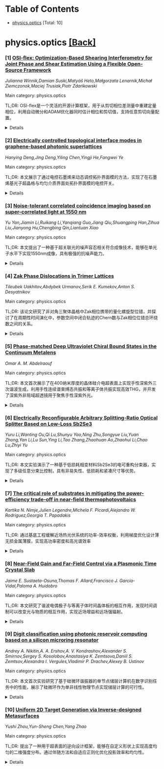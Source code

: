 <div id=toc></div>

# Table of Contents

- [physics.optics](#physics.optics) [Total: 10]


<div id='physics.optics'></div>

# physics.optics [[Back]](#toc)

### [1] [OSI-flex: Optimization-Based Shearing Interferometry for Joint Phase and Shear Estimation Using a Flexible Open-Source Framework](https://arxiv.org/abs/2509.15382)
*Julianna Winnik,Damian Suski,Matyáš Heto,Małgorzata Lenarnik,Michał Ziemczonok,Maciej Trusiak,Piotr Zdańkowski*

Main category: physics.optics

TL;DR: OSI-flex是一个灵活的开源计算框架，用于从剪切相位差测量中重建定量相位，利用自动微分和ADAM优化器同时估计相位和剪切值，支持任意剪切向量配置。


<details>
  <summary>Details</summary>
Motivation: 剪切干涉测量技术只能提供剪切相位差测量而非绝对相位，需要额外的重建步骤，且在大多数系统中精确确定剪切值很困难但至关重要。

Method: 利用现代机器学习工具（自动微分和ADAM优化器）进行联合优化，同时估计相位和剪切值，支持正则化（总变差最小化和符号约束）来处理非正交或单剪切测量。

Result: 验证显示在标定相位物体上具有定量准确性，对3D打印细胞模型和滤泡甲状腺细胞表现出鲁棒性，支持从亚像素到数十像素的各种剪切幅度。

Conclusion: OSI-flex提供了一个强大而灵活的计算框架，能够在各种实验条件下实现可靠的相位重建，特别适用于剪切值难以精确确定的实际应用场景。

Abstract: Shearing interferometry is a common-path quantitative phase imaging technique
in which an object beam interferes with a laterally shifted replica of itself,
providing high temporal stability, reduced sensitivity to environmental noise,
compact design, and compatibility with partially coherent illumination that
suppresses coherence-related artifacts. Its principal limitation, however, is
that it yields only sheared phase-difference measurements rather than the
absolute phase, thereby requiring additional reconstruction step. In this work,
we introduce OSI-flex, a flexible, open-source computational framework for
quantitative phase reconstruction from sheared phase-difference measurements.
The method leverages modern machine learning tools, namely automatic
differentiation and the advanced ADAM (Adaptive Moment Estimation) optimizer.
The method simultaneously estimates the phase and shear values, enabling it to
adapt to experimental conditions where the shear cannot be precisely
determined. Because defining shear value is inherently difficult in most
systems, yet crucial for effective phase reconstruction, this joint
optimization leads to robust and reliable phase retrieval. OSI-flex is highly
versatile, supporting arbitrary numbers, magnitudes, and orientations of shear
vectors. While optimal reconstruction is achieved with two orthogonal shears,
the inclusion of regularization - specifically total variation minimization and
sign constraint - enables OSI-flex to remain effective with nonorthogonal or
even single-shear measurements. Moreover, OSI-flex accommodates a wide range of
shear magnitudes, from subpixel (differential configuration) to several dozen
pixels (semi-total shear configuration). Validation with simulations and
experimental data confirms quantitative accuracy on calibrated phase objects
and demonstrates robustness with 3D-printed cell phantom and follicular thyroid
cells.

</details>


### [2] [Electrically controlled topological interface modes in graphene-based photonic superlattices](https://arxiv.org/abs/2509.15606)
*Hanying Deng,Jing Deng,Yiling Chen,Yingji He,Fangwei Ye*

Main category: physics.optics

TL;DR: 本文展示了通过电控石墨烯来动态调控拓扑界面模的方法，实现了在石墨烯基光子超晶格与均匀介质界面处拓扑界面模的电控开关。


<details>
  <summary>Details</summary>
Motivation: 研究如何实现对拓扑界面模的动态控制，利用石墨烯的电可调特性来开发可重构的拓扑光子器件。

Method: 将石墨烯片集成到金属介质超晶格的单元中，通过电门控调节石墨烯的化学势来改变其介电常数，从而控制超晶格平均介电常数的符号，实现拓扑界面模的出现和消失。

Result: 当超晶格平均介电常数为负时出现拓扑界面模，为正时消失；拓扑界面模的传播常数随石墨烯化学势增加而减小；验证了拓扑界面模的鲁棒性。

Conclusion: 该工作为拓扑界面模的动态控制提供了清晰的物理见解和可行方法，在可重构拓扑光子器件方面具有应用前景。

Abstract: We demonstrate the electrical control of topological interface modes at the
interface between a graphene-based photonic superlattice and a uniform
dielectric medium. Specifically, by integrating graphene sheets into the unit
cell of metallodielectric superlattices, the presence or absence of topological
interface modes can be dynamically controlled by tuning the permittivity of
graphene via electrical gating. These topological modes emerge when the spatial
average of the permittivity of the superlattices is negative and vanish as the
chemical potential of graphene is adjusted to render the averaged permittivity
positive. The dependence of the existence of topological interface modes on the
sign of the spatial average of the permittivity is fundamentally related to the
emergence of a Dirac point, which arises when the averaged permittivity of the
superlattices reaches zero and is accompanied by the Zak phase transition, thus
resulting in the appearance and disappearance of topological interface modes.
Furthermore, we find that the propagation constant of topological interface
modes decreases when increasing the chemical potential of graphene. The
robustness of such topological interface modes is also demonstrated. Our work
provides clear physical insights and offers a promising approach to the dynamic
control of topological interface modes.

</details>


### [3] [Noise-tolerant correlated coincidence imaging based on super-correlated light at 1550 nm](https://arxiv.org/abs/2509.15770)
*Yu Yan,Jiamin Li,Ruikang Li,Yanqiang Guo,Jiang Qiu,Shuangping Han,Zihua Liu,Jianyong Hu,Chengbing Qin,Liantuan Xiao*

Main category: physics.optics

TL;DR: 本文提出了一种基于超关联光的噪声容忍相关符合成像技术，能够在单光子水平下实现1550nm成像，具有极强的抗噪声能力。


<details>
  <summary>Details</summary>
Motivation: 单光子级1550nm成像在空间测距、目标识别和三维遥感等下一代激光探测技术中具有重要作用，但面临噪声容忍性能不足的挑战。

Method: 通过脉冲激光与光子晶体光纤的非线性相互作用产生超关联光源，该光源具有更宽幂律光子数概率分布和极强光子关联性（二阶关联函数g^(2)(0)高达18,166），并开发了噪声容忍相关符合成像技术。

Result: 该技术能够抵抗比回波信号光子强100,000倍的环境随机噪声，在极端噪声环境下表现出卓越的噪声容忍性能。

Conclusion: 超关联光为极端噪声环境下的单光子级成像提供了极强的噪声容忍能力，为未来极灵敏光探测技术的发展开辟了新途径。

Abstract: Single-photon-level imaging at 1550 nm is a key driver for significant
advancements in the next-generation laser detection technology. This
cutting-edge approach plays a vital role in space ranging, target recognition,
and three-dimensional remote sensing. However, it has faced severe challenges
such as insufficient noise-tolerant performance. Here, we introduced
noise-tolerant correlated coincidence imaging (CCI) based on super-correlated
light. The light source, generated through nonlinear interaction between a
pulsed laser and a photonic crystal fiber, exhibits a broader power-law photon
number probability distribution and extremely strong photon correlation (with
second-order correlation function $g^{(2)}(0)$ up to 18,166). Our
noise-tolerant CCI can resist random environmental noise up to 100,000 times
stronger than the echo signal photons. Super-correlated light offers an
exceptionally strong noise tolerance for single-photon-level imaging in extreme
environments with intense noise, paving the way for the future development of
extremely sensitive light detection.

</details>


### [4] [Zak Phase Dislocations in Trimer Lattices](https://arxiv.org/abs/2509.15894)
*Tileubek Uakhitov,Abdybek Urmanov,Serik E. Kumekov,Anton S. Desyatnikov*

Main category: physics.optics

TL;DR: 该论文研究了非对角三聚体晶格中Zak相位携带的量化螺旋型位错，并探讨了在周期性时间演化中，参数空间中闭合轨迹的Chern数与Zak相位位错总环绕数之间的关系。


<details>
  <summary>Details</summary>
Motivation: 研究周期性介质中波传播的能量-动量关系和能带拓扑几何相位（如一维晶格中的Zak相位），特别关注非对角三聚体晶格中Zak相位的特殊性质。

Method: 通过分析非对角三聚体晶格中Zak相位的螺旋型位错，研究其在参数空间中的环绕行为，并探讨周期性时间演化（如绝热Thouless泵浦）中闭合轨迹的拓扑特性。

Result: 发现参数空间中闭合轨迹的Chern数等于被轨迹包围的Zak相位位错总环绕数的负值，并建立了体Chern数与有限系统中沿不同泵浦循环演化的边缘态之间的对应关系。

Conclusion: 非对角三聚体晶格中Zak相位的螺旋型位错为理解拓扑泵浦过程中的体-边界对应提供了新的视角，揭示了参数空间中几何相位与拓扑不变量之间的深刻联系。

Abstract: Wave propagation in periodic media is governed by energy-momentum relation
and geometric phases characterizing band topology, such as Zak phase in
one-dimensional lattices. We demonstrate that in the off-diagonal trimer
lattices Zak phase carries quantized screw-type dislocations winding around
degeneracies in parameter space. If the lattice evolves in time periodically,
as in adiabatic Thouless pump, corresponding closed trajectory in parameter
space is characterized by a Chern number equal the negative total winding
number of Zak phase dislocations enclosed by the trajectory. We discuss
correspondence between bulk Chern numbers and the edge-states in a finite
system evolving along various pumping cycles.

</details>


### [5] [Phase-matched Deep Ultraviolet Chiral Bound States in the Continuum Metalens](https://arxiv.org/abs/2509.15904)
*Omar A. M. Abdelraouf*

Main category: physics.optics

TL;DR: 本文首次展示了在400纳米厚度的晶体硅介电超表面上实现手性深紫外三次谐波生成，利用手性连续谱束缚态共振和等离子体共振实现高效THG，并开发了深紫外非局域超透镜用于聚焦手性深紫外光。


<details>
  <summary>Details</summary>
Motivation: 深紫外相干光源在生物医学成像和生物传感中至关重要，但传统非线性晶体存在体积大、透明度低和相位匹配条件严格等问题，需要开发紧凑、宽带、手性且可聚焦的集成器件。

Method: 使用400纳米厚度的晶体硅介电超表面，支持800纳米波长的手性连续谱束缚态共振（Q因子130）和在三次谐波波长的模态相位匹配等离子体共振，实现高效三次谐波生成。

Result: 在15 GW/cm²的峰值功率下，实现了高达12 nW的深紫外三次谐波功率输出，并成功开发了用于聚焦手性深紫外光的非局域超透镜。

Conclusion: 该平台为未来集成深紫外纳米光子器件在医疗技术、成像和先进制造中的应用提供了高效、超紧凑和多功能的解决方案。

Abstract: Coherent light sources in deep ultra-violet (DUV) is essential for various
applications such as biomedical imaging and biosensing. Nonlinear crystals
(NLCs) generate DUV light, but limited by its bulky thickness, low
transparency, and strict narrowband phase-matching conditions. Demonstrating
compact, broadband, chiral, and focused DUV light integrated device is elusive.
In this work, we present the first demonstration of chiral DUV third harmonic
generation (THG) in a dielectric metasurface made from crystalline silicon
(c-Si) of compact thickness 400 nm. Metasurface supports chiral bound states in
the continuum resonance at fundamental wavelength 800 nm with experimental high
Q-factor of 130 and modal phase-matched plasmonic resonance at the third
harmonic wavelength for efficient THG. Generating DUV-THG power is up to 12 nW
using peak power of 15 GW/cm2. Furthermore, we developed a nonlocal metalens
operating in DUV for focusing the chiral DUV-THG using the same chiral BIC
cavity and phase-gradient approach. Our platform creates efficient,
ultracompact, and multifunctional integrated devices for future integrated DUV
nanophotonics devices in MedTech, imaging, and advanced manufacturing.

</details>


### [6] [Electrically Reconfigurable Arbitrary Splitting-Ratio Optical Splitter Based on Low-Loss Sb2Se3](https://arxiv.org/abs/2509.15943)
*Yuru Li,Wanting Ou,Qi Lu,Shunyu Yao,Ning Zhu,Songyue Liu,Yuan Zhong,Yan Li,Lu Sun,Ying Li,Tao Zhang,Zhaohuan Ao,Zhaohui Li,Chao Lu,Zhiyi Yu*

Main category: physics.optics

TL;DR: 本文实验演示了一种基于低损耗相变材料Sb2Se3的电可重构分束器，实现了多级任意分束比控制，具有非易失性、低损耗和紧凑尺寸等优势。


<details>
  <summary>Details</summary>
Motivation: 传统热光、自由载流子或机械调谐机制通常是易失性的且需要持续功耗，限制了它们在低频低功耗可编程操作中的适用性。需要开发非易失性、低功耗的可重构分束器。

Method: 通过在耦合区域使用集成微电极局部触发相变，利用Sb2Se3不同相态间的高折射率对比和近红外波长下的可忽略吸收，精确调谐耦合强度。

Result: 实验中实现了8级功率分束状态，紧凑尺寸约14.5微米，在1515-1550nm范围内插入损耗约1dB，静态功耗接近零。

Conclusion: 该器件为可扩展、高能效的可重构光子电路提供了通用构建模块，在光计算和智能通信系统中具有广阔前景。

Abstract: Reconfigurable beam splitters capable of being arbitrarily programmed for the
power splitting ratios are vital for the adaptive optical networks and photonic
computing. Conventional mechanisms such as thermo-optic, free-carrier, or
mechanical tuning are usually volatile and require continuous power, limiting
their suitability for low-frequency and low power-consumption programmable
operations. Here, we experimentally demonstrate an electrically reconfigurable
beam splitter based on the low-loss phase-change material Sb2Se3, enabling
multi-level and arbitrary splitting-ratio (SR) control. By locally triggering
phase transitions in the coupling region with integrated micro-electrodes, we
exploit the high refractive-index contrast between different phases and
negligible absorption in the near-infrared wavelength of Sb2Se3 to precisely
tune the coupling strength with non-volatile retention. 8-level of power
splitting states is achieved within a compact footprint of ~14.5-{\mu}m in the
experiments, with insertion loss is ~1 dB across 1515-1550 nm and near-zero
static power. Combining the advantages of compactness, broad bandwidth, low
loss, non-volatility, and multi-level control experimentally, this device
provides a universal building block for scalable, energy-efficient
reconfigurable photonic circuits, with great prospects in optical computing and
intelligent communication systems.

</details>


### [7] [The critical role of substrates in mitigating the power-efficiency trade-off in near-field thermophotovoltaics](https://arxiv.org/abs/2509.16048)
*Kartika N. Nimje,Julien Legendre,Michela F. Picardi,Alejandro W. Rodriguez,Georgia T. Papadakis*

Main category: physics.optics

TL;DR: 通过基底工程缓解近场热光伏系统的功率-效率权衡，利用梯度优化设计薄无损金属薄膜，实现高功率密度和高光谱效率


<details>
  <summary>Details</summary>
Motivation: 近场热光伏系统通常面临高功率密度但效率降低的权衡问题，需要找到方法同时实现高功率和高效率

Method: 采用梯度优化方法，设计薄无损金属薄膜，使其等离子体频率与等离子体发射器共振匹配，在光伏带隙上方窄光谱范围内增强和限制辐射热传递

Result: 相比贵金属和空气桥结构，优化设计使辐射功率密度提高一个数量级以上，同时保持高效率

Conclusion: 基底在近场热光伏系统中起关键作用，基底优化有潜力克服系统的基本限制

Abstract: Near-field thermophotovoltaic systems can achieve ultra-high power densities,
however, this often comes at the cost of reduced efficiency. We show that this
power-efficiency trade-off can be mitigated through substrate engineering. We
exploit gradient-based optimization and show that thin lossless metallic films
with plasma frequencies resonantly matched to the plasmonic emitter can yield
high power and spectral efficiency by spectrally enhancing and confining
radiative heat transfer to a narrow spectral range just above the photovoltaic
bandgap. Compared to noble metals and air-bridged structures, designs deriving
from such optimization yield more than an order-of-magnitude increase in
radiative power density while maintaining high efficiency. Our results
highlight the critical role of the substrate and the potential of substrate
optimization for overcoming fundamental limitations of near-field
thermophotovoltaic systems.

</details>


### [8] [Near-Field Gain and Far-Field Control via a Plasmonic Time Crystal Slab](https://arxiv.org/abs/2509.16153)
*Jaime E. Sustaeta-Osuna,Thomas F. Allard,Francisco J. García-Vidal,Paloma A. Huidobro*

Main category: physics.optics

TL;DR: 本文研究了谐波电偶极子与等离子体时间晶体板的相互作用，发现时间调制可以改变光与物质的相互作用，实现近场增益和远场强辐射。


<details>
  <summary>Details</summary>
Motivation: 探索在时间变化介质中光与物质相互作用的新机制，特别是通过等离子频率的时间调制来调控能量吸收和辐射行为。

Method: 研究谐波电偶极子与等离子体时间晶体板的相互作用，分析等离子频率时间调制对近场增益和远场辐射的影响。

Result: 时间调制能够实现近场增益，使偶极子吸收而非发射能量，抑制非辐射损耗；在参数共振条件下，板产生强远场辐射，辐射功率在距离达千倍ε近零波长处出现100%振荡。

Conclusion: 时间调制的等离子体系统为控制光与物质相互作用提供了新机制，特别是在近场能量管理和远场辐射调控方面具有重要应用价值。

Abstract: Light matter interactions can be substantially altered in the presence of
time varying media. We study the interaction between a harmonic electric dipole
and a plasmonic time crystal slab. Temporal modulation of the plasma frequency
enables near field gain, allowing the dipole to absorb rather than emit energy,
suppressing nonradiative losses. At the parametric resonance condition, the
slab radiates strongly to the far field, producing hundred per cent
oscillations in the radiated power at distances up to a thousand times the
epsilon near zero wavelength. These findings reveal a new mechanism for
controlling light matter interaction in time varying plasmonic systems

</details>


### [9] [Digit classification using photonic reservoir computing based on a silicon microring resonator](https://arxiv.org/abs/2509.16161)
*Andrey A. Nikitin,A. A. Ershov,A. V. Kondrashov,Alexander S. Smirnov,Sergey S. Kosolobov,Anastasiya K. Zemtsova,Daniil S. Zemtsov,Alexandra I. Vergules,Vladimir P. Drachev,Alexey B. Ustinov*

Main category: physics.optics

TL;DR: 本文首次实验研究了基于硅微环谐振器的单节点储层计算机在数字识别任务中的性能，展示了硅微环作为单非线性物理节点实现储层计算的可行性。


<details>
  <summary>Details</summary>
Motivation: 研究动机是开发芯片级光学储层计算机，利用硅微环谐振器的热非线性效应实现输入信号到高维空间的变换，为光学计算提供新的硬件实现方案。

Method: 采用硅微环谐振器作为单非线性节点，通过马赫-曾德尔电光调制器编码输入光强，利用热非线性效应产生虚拟高维空间，通过光电探测器和示波器读取响应，使用短期记忆和奇偶校验测试评估性能。

Result: 实验结果显示微环谐振器在输入功率增加时共振频率发生负向偏移，共振红侧透射系数增长，这些非线性瞬态动力学为储层计算提供了固有衰减记忆功能，成功完成了分类任务。

Conclusion: 研究成果为芯片级光学储层计算开辟了新途径，证明了硅微环谐振器作为单节点储层计算机的可行性和有效性。

Abstract: We demonstrate first experimental investigation on the performance of a
single-node reservoir computer based on a silicon microring resonator (MRR)
operating on the digit recognition task. The input layer of the reservoir is
composed of a single laser, a Mach-Zehnder electro-optic modulator, which
encodes intensity of the light applied to the MRR input. The input signal is
transformed into a virtual high-dimensional space through thermal nonlinearity
in the MRR. The MRR response is recorded with readout network consisting of a
photodetector and an oscilloscope. To study the principle of operation we
measure nonlinear frequency response as well as dynamic response of the MRR.
The resonator demonstrates a negative shift of the resonance frequency with an
increase in input power due to the dominating thermo-optic effect. In addition
to the frequency shift, the MRR transmission coefficient grows at the red side
of the resonance. This effect underlies the nonlinear transient dynamics at the
MRR output and provides an intrinsic fading memory that are the basis for the
implementation of a reservoir computer. Here a silicon MRR serves as a single
nonlinear physical node. We give proof of concept demonstrations of the
developed reservoir architecture by solving the classification task. The
performance characteristics is evaluated with the short-term memory and the
parity-check tests. Obtained results pave the way to chip-scale optical
reservoirs computing.

</details>


### [10] [Uniform 2D Target Generation via Inverse-designed Metasurfaces](https://arxiv.org/abs/2509.16192)
*Yushi Zhou,Yun-Sheng Chen,Yang Zhao*

Main category: physics.optics

TL;DR: 提出了一种用于超表面的逆向设计框架，能够在自定义形状上实现高度均匀的二维强度分布。通过伴随方法和自适应正则化优化投影效率和均匀性。


<details>
  <summary>Details</summary>
Motivation: 传统方法如均方误差目标在强度保真度和均匀性方面表现不佳，需要一种能够同时优化投影效率和抑制强度不均匀性的方法。

Method: 使用伴随方法优化整体投影效率，同时引入自适应正则化项惩罚局部场幅值偏差。正则化权重根据当前不均匀度自适应调整，并扩展框架处理高斯光束照明。

Result: 与广泛使用的MSE目标相比，该方法在强度保真度和均匀性方面表现更优，仿真结果验证了生成高质量均匀场模式的有效性。

Conclusion: 该逆向设计框架能够稳定高效地优化超表面，产生高质量的均匀强度分布，适用于实际高斯光束照明场景。

Abstract: We propose an inverse design framework for metasurfaces that achieves highly
uniform two-dimensional intensity profiles across an on-demand shape. The
optimization objective is formulated to enhance overall projection efficiency
via the adjoint method, while a regularization term penalizes local deviations
in field amplitude to suppress intensity non-uniformity. The regularization
weight is adaptively tuned based on the current non-uniformity, enabling stable
and efficient optimization. Compared with the widely used mean squared error
(MSE) objective, our method yields superior performance in both intensity
fidelity and uniformity. We also extend our framework to handle realistic
Gaussian beam illumination by biasing the library. Simulation results confirm
the effectiveness of our approach for generating high-quality, uniform field
patterns.

</details>

